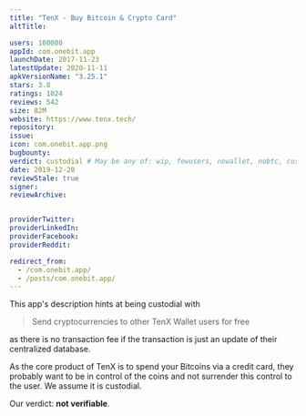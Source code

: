```yaml
---
title: "TenX - Buy Bitcoin & Crypto Card"
altTitle: 

users: 100000
appId: com.onebit.app
launchDate: 2017-11-23
latestUpdate: 2020-11-11
apkVersionName: "3.25.1"
stars: 3.8
ratings: 1024
reviews: 542
size: 82M
website: https://www.tenx.tech/
repository: 
issue: 
icon: com.onebit.app.png
bugbounty: 
verdict: custodial # May be any of: wip, fewusers, nowallet, nobtc, custodial, nosource, nonverifiable, reproducible, bounty, defunct
date: 2019-12-20
reviewStale: true
signer: 
reviewArchive:


providerTwitter: 
providerLinkedIn: 
providerFacebook: 
providerReddit: 

redirect_from:
  - /com.onebit.app/
  - /posts/com.onebit.app/
---
```



This app's description hints at being custodial with

> Send cryptocurrencies to other TenX Wallet users for free

as there is no transaction fee if the transaction is just an update of their
centralized database.

As the core product of TenX is to spend your Bitcoins via a credit card, they
probably want to be in control of the coins and not surrender this control to
the user. We assume it is custodial.

Our verdict: **not verifiable**.
